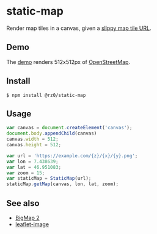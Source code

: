 # static-map

Render map tiles in a canvas, given a [slippy map tile URL](https://wiki.openstreetmap.org/wiki/Slippy_map_tilenames).

## Demo

The [demo](https://rkaravia.github.io/static-map/) renders 512x512px of [OpenStreetMap](https://www.openstreetmap.org/).

## Install

```
$ npm install @rz0/static-map
```

## Usage

```javascript
var canvas = document.createElement('canvas');
document.body.appendChild(canvas)
canvas.width = 512;
canvas.height = 512;

var url = 'https://example.com/{z}/{x}/{y}.png';
var lon = 7.438639;
var lat = 46.951083;
var zoom = 15;
var staticMap = StaticMap(url);
staticMap.getMap(canvas, lon, lat, zoom);
```

## See also

- [BigMap 2](http://bigmap.osmz.ru/)
- [leaflet-image](https://github.com/mapbox/leaflet-image)
